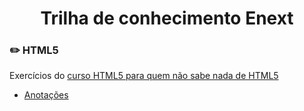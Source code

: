 <h1 align="center">
    Trilha de conhecimento Enext
</h1>

### :pencil2: HTML5
Exercícios do [curso HTML5 para quem não sabe nada de HTML5](https://www.udemy.com/course/aprendahtml/)
- [Anotações](https://www.notion.so/HTML5-b06d43f19d0b4ec1b9603a60e0bd3c7e)
